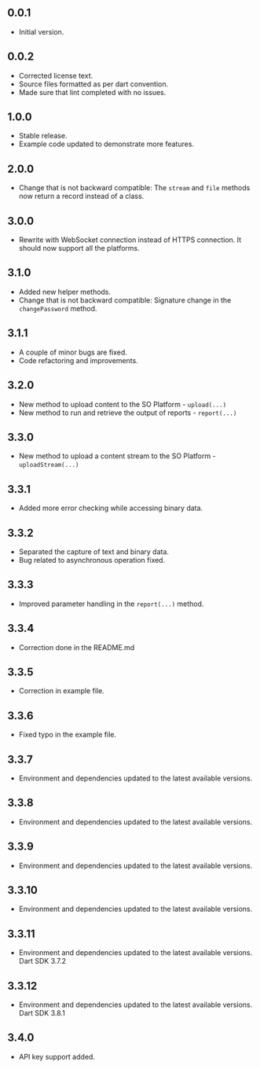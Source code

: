 ## 0.0.1

- Initial version.

## 0.0.2

- Corrected license text.
- Source files formatted as per dart convention.
- Made sure that lint completed with no issues.

## 1.0.0
- Stable release.
- Example code updated to demonstrate more features.

## 2.0.0
- Change that is not backward compatible: The `stream` and `file` methods now return a record instead of a class.

## 3.0.0
- Rewrite with WebSocket connection instead of HTTPS connection. It should now support all the platforms.

## 3.1.0
- Added new helper methods.
- Change that is not backward compatible: Signature change in the `changePassword` method.

## 3.1.1
- A couple of minor bugs are fixed.
- Code refactoring and improvements.

## 3.2.0
- New method to upload content to the SO Platform - `upload(...)`
- New method to run and retrieve the output of reports - `report(...)`

## 3.3.0
- New method to upload a content stream to the SO Platform - `uploadStream(...)`

## 3.3.1
- Added more error checking while accessing binary data.

## 3.3.2
- Separated the capture of text and binary data.
- Bug related to asynchronous operation fixed.

## 3.3.3
- Improved parameter handling in the `report(...)` method.

## 3.3.4
- Correction done in the README.md

## 3.3.5
- Correction in example file.

## 3.3.6
- Fixed typo in the example file.

## 3.3.7
- Environment and dependencies updated to the latest available versions.

## 3.3.8
- Environment and dependencies updated to the latest available versions.

## 3.3.9
- Environment and dependencies updated to the latest available versions.

## 3.3.10
- Environment and dependencies updated to the latest available versions.

## 3.3.11
- Environment and dependencies updated to the latest available versions. Dart SDK 3.7.2

## 3.3.12
- Environment and dependencies updated to the latest available versions. Dart SDK 3.8.1

## 3.4.0
- API key support added.
